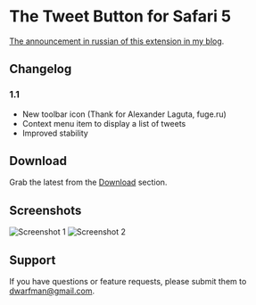 The Tweet Button for Safari 5
=============================

[The announcement in russian of this extension in my blog](http://bit.ly/aIHnrL).

Changelog
---------

### 1.1

* New toolbar icon (Thank for Alexander Laguta, fuge.ru)
* Context menu item to display a list of tweets
* Improved stability

Download
--------

Grab the latest from the [Download](http://github.com/meritt/tweet-button.safariextension/downloads) section.

Screenshots
-----------

![Screenshot 1](http://meritt.github.com/tweet-button.safariextension/screenshot.png)
![Screenshot 2](http://meritt.github.com/tweet-button.safariextension/screenshot-tweet.png)

Support
-------

If you have questions or feature requests, please submit them to [dwarfman@gmail.com](mailto:dwarfman@gmail.com).